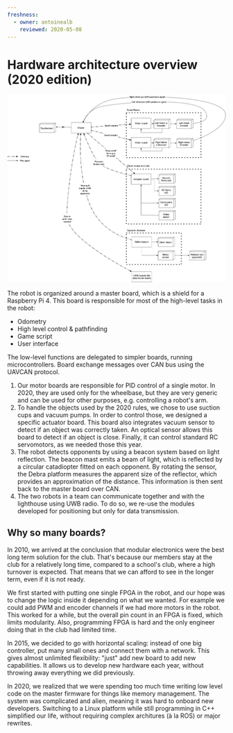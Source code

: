 ```yaml
---
freshness:
  - owner: antoinealb
    reviewed: 2020-05-08
---
```


# Hardware architecture overview (2020 edition)

![2020 hardware architecture overview](hardware2020.png)

The robot is organized around a master board, which is a shield for a Raspberry Pi 4.
This board is responsible for most of the high-level tasks in the robot:

* Odometry
* High level control & pathfinding
* Game script
* User interface

The low-level functions are delegated to simpler boards, running microcontrollers.
Board exchange messages over CAN bus using the UAVCAN protocol.

1. Our motor boards are responsible for PID control of a single motor.
    In 2020, they are used only for the wheelbase, but they are very generic and can be used for other purposes, e.g. controlling a robot's arm.
2. To handle the objects used by the 2020 rules, we chose to use suction cups and vacuum pumps.
    In order to control those, we designed a specific actuator board.
    This board also integrates vacuum sensor to detect if an object was correctly taken.
    An optical sensor allows this board to detect if an object is close.
    Finally, it can control standard RC servomotors, as we needed those this year.
3. The robot detects opponents by using a beacon system based on light reflection.
    The beacon mast emits a beam of light, which is reflected by a circular catadiopter fitted on each opponent.
    By rotating the sensor, the Debra platform measures the apparent size of the reflector, which provides an approximation of the distance.
    This information is then sent back to the master board over CAN.
4. The two robots in a team can communicate together and with the lighthouse using UWB radio.
    To do so, we re-use the modules developed for positioning but only for data transmission.

## Why so many boards?

In 2010, we arrived at the conclusion that modular electronics were the best long term solution for the club.
That's because our members stay at the club for a relatively long time, compared to a school's club, where a high turnover is expected.
That means that we can afford to see in the longer term, even if it is not ready.

We first started with putting one single FPGA in the robot, and our hope was to change the logic inside it depending on what we wanted.
For example we could add PWM and encoder channels if we had more motors in the robot.
This worked for a while, but the overall pin count in an FPGA is fixed, which limits modularity.
Also, programming FPGA is hard and the only engineer doing that in the club had limited time.

In 2015, we decided to go with horizontal scaling: instead of one big controller, put many small ones and connect them with a network.
This gives almost unlimited flexibility: "just" add new board to add new capabilities.
It allows us to develop new hardware each year, without throwing away everything we did previously.

In 2020, we realized that we were spending too much time writing low level code on the master firmware for things like memory management.
The system was complicated and alien, meaning it was hard to onboard new developers.
Switching to a Linux platform while still programming in C++ simplified our life, without requiring complex architures (à la ROS) or major rewrites.
